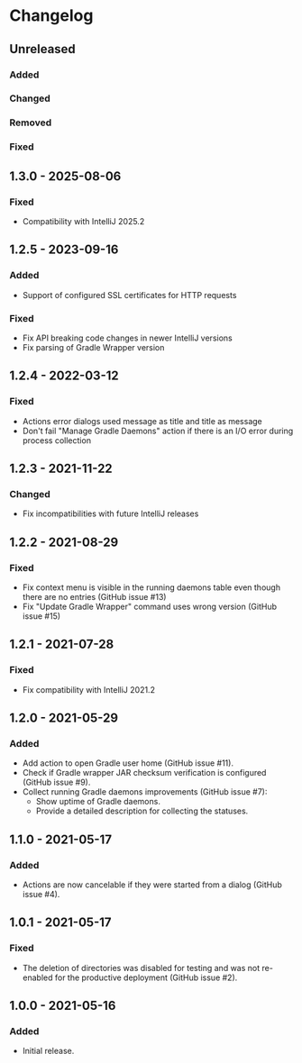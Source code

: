 # Changelog

## Unreleased

### Added

### Changed

### Removed

### Fixed

## 1.3.0 - 2025-08-06

### Fixed

- Compatibility with IntelliJ 2025.2

## 1.2.5 - 2023-09-16

### Added

- Support of configured SSL certificates for HTTP requests

### Fixed

- Fix API breaking code changes in newer IntelliJ versions
- Fix parsing of Gradle Wrapper version

## 1.2.4 - 2022-03-12

### Fixed

- Actions error dialogs used message as title and title as message
- Don't fail "Manage Gradle Daemons" action if there is an I/O error during process collection

## 1.2.3 - 2021-11-22

### Changed

- Fix incompatibilities with future IntelliJ releases

## 1.2.2 - 2021-08-29

### Fixed

- Fix context menu is visible in the running daemons table even though there are no entries (GitHub issue #13)
- Fix "Update Gradle Wrapper" command uses wrong version (GitHub issue #15)

## 1.2.1 - 2021-07-28

### Fixed

- Fix compatibility with IntelliJ 2021.2

## 1.2.0 - 2021-05-29

### Added

- Add action to open Gradle user home (GitHub issue #11). 
- Check if Gradle wrapper JAR checksum verification is configured (GitHub issue #9).
- Collect running Gradle daemons improvements (GitHub issue #7):
    - Show uptime of Gradle daemons.
    - Provide a detailed description for collecting the statuses.

## 1.1.0 - 2021-05-17

### Added

- Actions are now cancelable if they were started from a dialog (GitHub issue #4).

## 1.0.1 - 2021-05-17

### Fixed

- The deletion of directories was disabled for testing and was not re-enabled for the productive deployment (GitHub issue #2).

## 1.0.0 - 2021-05-16

### Added

- Initial release.
